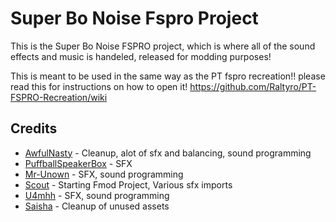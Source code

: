 # Super Bo Noise Fspro Project
This is the Super Bo Noise FSPRO project, which is where all of the sound effects and music is handeled, released for modding purposes!

 This is meant to be used in the same way as the PT fspro recreation!! 
 please read this for instructions on how to open it! https://github.com/Raltyro/PT-FSPRO-Recreation/wiki 
## Credits
* [AwfulNasty](https://github.com/AwfulNasty) - Cleanup, alot of sfx and balancing, sound programming
* [PuffballSpeakerBox](https://github.com/PuffballSpeakerBox) - SFX
* [Mr-Unown](https://github.com/Mr-Unown) - SFX, sound programming
* [Scout](https://github.com/scoutthesnow) - Starting Fmod Project, Various sfx imports
* [U4mhh](https://github.com/U4mhh) - SFX, sound programming
* [Saisha](https://github.com/SaiashaDoesTheSeck) - Cleanup of unused assets
